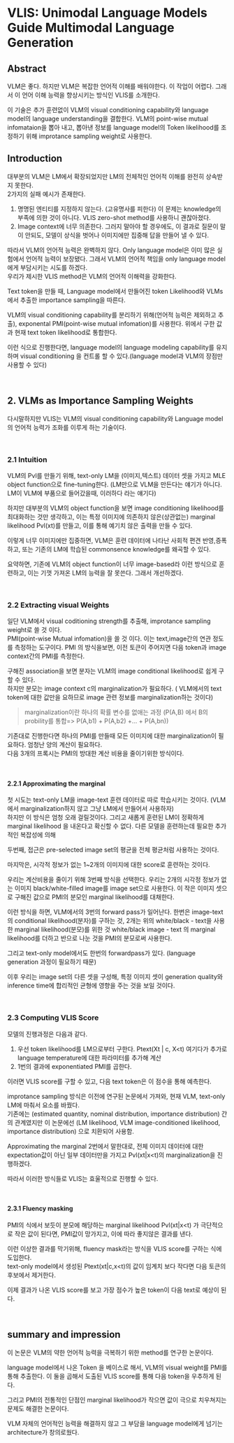 # VLIS: Unimodal Language Models Guide Multimodal Language Generation

## Abstract 

VLM은 좋다. 하지만 VLM은 복잡한 언어적 이해를 배워야한다. 이 작업이 어렵다. 그래서 이 언어 이해 능력을 향상시키는 방식인 VLIS를 소개한다.  

이 기술은 추가 훈련없이 VLM의 visual conditioning capability와 language model의 language understanding을 결합한다. VLM의 point-wise mutual infomataion을 뽑아 내고, 뽑아낸 정보를 language model의 Token likelihood를 조정하기 위해 improtance sampling weight로 사용한다.  

## Introduction

대부분의 VLM은 LM에서 확장되었지만 LM의 전체적인 언어적 이해를 완전히 상속받지 못한다.  
2가지의 실패 예시가 존재한다.
1. 명명된 엔티티를 지정하지 않는다. (고유명사를 피한다) 이 문제는 knowledge의 부족에 의한 것이 아니다.  VLIS zero-shot method를 사용하니 괜찮아졌다.
2. Image context에 너무 의존한다. 그러지 말아야 할 경우에도, 이 결과로 질문이 말이 안되도, 모델이 상식을 벗어나 이미지에만 집중해 답을 만들어 낼 수 있다. 

따라서 VLM의 언어적 능력은 완벽하지 않다. Only language model은 이미 많은 실험에서 언어적 능력이 보장됐다. 그래서 VLM의 언어적 책임을 only language model에게 부담시키는 시도를 하겠다.  
우리가 제시한 VLIS method은 VLM의 언어적 이해력을 강화한다.  

Text token을 만들 때, Language model에서 만들어진 token Likelihood와 VLMs에서 추출한 importance sampling을 따른다.  

VLM의 visual conditioning capability를 분리하기 위해(언어적 능력은 제외하고 추출), exponental PMI(point-wise mutual infomation)를 사용한다. 위에서 구한 값과 현재 text token likelihood로 통합한다.  

이런 식으로 진행한다면, language model의 language modeling capability를 유지하며 visual conditioning 을 컨트롤 할 수 있다.(language model과 VLM의 장점만 사용할 수 있다)  

<br>

## 2. VLMs as Importance Sampling Weights

다시말하지만 VLIS는 VLM의 visual conditioning capability와 Language model의 언어적 능력가 조화를 이루게 하는 기술이다.

<br>


### 2.1 Intuition

VLM의 Pvl를 만들기 위해, text-only LM을 (이미지,텍스트) 데이터 셋을 가지고 MLE object function으로 fine-tuning한다. (LM만으로 VLM을 만든다는 얘기가 아니다. LM이 VLM에 부품으로 들어갔을때, 이러하다 라는 얘기다)  

하지만 대부분의 VLM의 object function을 보면 image conditioning likelihood를 최대화하는 것만 생각하고, 이는 특정 이미지에 의존하지 않은(상관없는) marginal likelihood Pvl(xt)를 만들고, 이를 통해 예기치 않은 출력을 만들 수 있다.  

이렇게 너무 이미지에만 집중하면, VLM은 훈련 데이터에 나타난 사회적 편견 반영,증폭하고, 또는 기존의 LM에 학습된 commonsence knowledge를 왜곡할 수 있다.  

요약하면, 기존에 VLM의 object function이 너무 image-based라 이런 방식으로 훈련하고, 이는 기껏 가져온 LM의 능력을 잘 못쓴다. 그래서 개선하겠다. 

<br>

### 2.2 Extracting visual Weights

일단 VLM에서 visual coditioning strength를 추출해, improtance sampling weight로 쓸 것 이다.  
PMI(point-wise Mutual infomation)을 쓸 것 이다. 이는 text,image간의 연관 정도를 측정하는 도구이다. 
PMI 의 방식을보면, 이전 토큰이 주어지면 다음 token과 image context간의 PMI를 측정한다.  

구해진 association을 보면 분자는 VLM의 image conditional likelihood로 쉽게 구할 수 있다.  
하지만 분모는 image context c의 marginalization가 필요하다. ( VLM에서의 text token에 대한 값만을 요하므로 image 관련 정보를 marginalization하는 것이다)  
> marginalization이란 하나의 확률 변수를 없애는 과정 (P(A,B) 에서 B의 probility를 통합=> P(A,b1) + P(A,b2) +... +  P(A,bn))
 
기존대로 진행한다면 하나의 PMI를 만들때 모든 이미지에 대한 marginalization이 필요하다. 엄청난 양의 계산이 필요하다.  
다음 3개의 프록시는 PMI의 방대한 계산 비용을 줄이기위한 방식이다.  

<br>

#### 2.2.1 Approximating the marginal

첫 시도는 text-only LM을 image-text 훈련 데이터로 따로 학습시키는 것이다. (VLM에서 marginalization하지 않고 그냥 LM에서 만들어서 사용하자)  
하지만 이 방식은 엄청 오래 걸릴것이다. 그리고 새롭게 훈련된 LM이 정확하게 marginal likelihood 을 내온다고 확신할 수 없다. 다른 모델을 훈련하는데 필요한 추가적인 복잡성에 의해  

두번째, 접근은 pre-selected image set의 평균을 전체 평균처럼 사용하는 것이다.  

마지막은, 시각적 정보가 없는 1~2개의 이미지에 대한 score로 훈련하는 것이다.  

우리는 계산비용을 줄이기 위해 3번째 방식을 선택한다.
우리는 2개의 시각정 정보가 없는 이미지 black/white-filled image를 image set으로 사용한다. 이 작은 이미지 셋으로 구해진 값으로 PMI의 분모인 marginal likelihood를 대채한다.  

이런 방식을 하면, VLM에서의 3번의 forward pass가 일어난다.
한번은 image-text의 conditional likelihood(분자)를 구하는 것, 2개는 위의 white/black - text을 사용한 marginal likelihood(분모)를 위한 것
white/black image - text 의 marginal likelihood를 더하고 반으로 나눈 것을 PMI의 분모로써 사용한다.  

그리고 text-only model에서도 한번의 forwardpass가 있다. (language generation 과정이 필요하기 때문)  

이후 우리는 image set의 다른 셋을 구성해, 특정 이미지 셋이 generation quality와 inference time에 합리적인 균형에 영향을 주는 것을 보일 것이다.  

<br>

### 2.3 Computing VLIS Score

모델의 진행과정은 다음과 같다. 
1. 우선 token likelihood를 LM으로부터 구한다. Ptext(Xt | c, X<t)  여기다가 추가로 language temperature에 대한 파라미터를 추가해 계산
2. 1번의 결과에 exponentiated PMI를 곱한다. 

이러면 VLIS score를 구할 수 있고, 다음 text token은 이 점수을 통해 예측한다.  

improtance sampling 방식은 이전에 연구된 논문에서 가져와, 현재 VLM, text-only LM에 마춰서 요소를 바꿨다.  
기존에는 (estimated quantity, nominal distribution, importance distribution) 간의 관계였지만 이 논문에선 (LM likelihood, VLM image-conditioned likelihood, importance distribution) 으로 치환되어 사용함.  

Approximating the marginal 2번에서 말한대로, 전체 이미지 데이터에 대한 expectation값이 아닌 일부 데이터만을 가지고 Pvl(xt|x<t)의 marginalization을 진행하겠다.  

따라서 이러한 방식들로 VLIS는 효울적으로 진행할 수 있다.  

<br>


#### 2.3.1 Fluency masking

PMI의 식에서 보듯이 분모에 해당하는 marginal likelihood Pvl(xt|x<t) 가 극단적으로 작은 값이 된다면, PMI값이 망가지고, 이에 따라 좋지않은 결과를 낸다.  

이런 이상한 결과를 막기위해, fluency mask라는 방식을 VLIS score를 구하는 식에 도입한다.  
text-only model에서 생성된 Ptext(xt|c,x<t)의 값이 임계치 보다 작다면 다음 토큰의 후보에서 제거한다. 

이제 결과가 나온 VLIS score를 보고 가장 점수가 높은 token이 다음 text로 예상이 된다.  

<br>

## summary and impression

이 논문은 VLM의 약한 언어적 능력을 극복하기 위한 method를 연구한 논문이다. 

language model에서 나온 Token 을 베이스로 해서, VLM의 visual weight를 PMI를 통해 추출한다. 이 둘을 곱해서 도출된 VLIS score를 통해 다음 token을 우추하게 된다.  

그리고 PMI의 전통적인 단점인 marginal likelihood가 작으면 값이 극으로 치우쳐지는 문제도 해결한 논문이다.  

VLM 자체의 언어적인 능력을 해결하지 않고 그 부담을 language model에게 넘기는 architecture가 창의로웠다.
